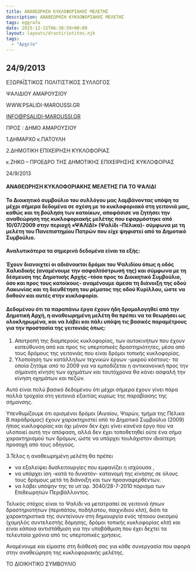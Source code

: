 ```yaml
---
title: ΑΝΑΘΕΩΡΗΣΗ ΚΥΚΛΟΦΟΡΙΑΚΗΣ ΜΕΛΕΤΗΣ
description: ΑΝΑΘΕΩΡΗΣΗ ΚΥΚΛΟΦΟΡΙΑΚΗΣ ΜΕΛΕΤΗΣ
tags: eggrafa
date: 2015-12-15T06:38:59+00:00
layout: layouts/drastiriotites.njk
tags:
  - "Αρχείο"
---
```


<!-- excerpt -->

## 24/9/2013

ΕΞΩΡΑΪΣΤΙΚΟΣ ΠΟΛΙΤΙΣΤΙΚΟΣ ΣΥΛΛΟΓΟΣ

ΨΑΛΙΔΙΟΥ ΑΜΑΡΟΥΣΙΟΥ

WWW.PSALIDI-MAROUSSI.GR

<INFO@PSALIDI-MAROUSSI.GR>

ΠΡΟΣ : ΔΗΜΟ ΑΜΑΡΟΥΣΙΟΥ

1.ΔΗΜΑΡΧΟ κ.ΠΑΤΟΥΛΗ

2.ΔΗΜΟΤΙΚΗ ΕΠΙΧΕΙΡΗΣΗ ΚΥΚΛΟΦΟΡΙΑΣ

κ.ΖΗΚΟ – ΠΡΟΕΔΡΟ ΤΗΣ ΔΗΜΟΤΙΚΗΣ ΕΠΙΧΕΙΡΗΣΗΣ ΚΥΚΛΟΦΟΡΙΑΣ

24/9/2013

#### ΑΝΑΘΕΩΡΗΣΗ ΚΥΚΛΟΦΟΡΙΑΚΗΣ ΜΕΛΕΤΗΣ ΓΙΑ ΤΟ ΨΑΛΙΔΙ

#### Το Διοικητικό συμβούλιο του συλλόγου μας λαμβάνοντας υπόψη τα μέχρι σήμερα δεδομένα σε σχέση με το κυκλοφοριακό στη γειτονιά μας, καθώς και τη βούληση των κατοίκων, αποφάσισε να ζητήσει την αναθεώρηση της κυκλοφοριακής μελέτης που εφαρμόστηκε από 10/07/2009 στην περιοχή «ΨΑΛΙΔΙ» (Ψαλίδι –Πέλικα)- σύμφωνα με τη μελέτη του Πανεπιστημίου Πατρών που είχε ψηφιστεί από το Δημοτικό Συμβούλιο.

#### Αναλυτικότερα τα σημερινά δεδομένα είναι τα εξής:

#### Έχουν διανοιχτεί οι αδιάνοικτοι δρόμοι του Ψαλιδίου όπως η οδός Χαλκιδικής (αναμένουμε την ασφαλτόστρωσή της) και σύμφωνα με τη δέσμευση της Δημοτικής Αρχής –τόσο προς το Διοικητικό Συμβούλιο, όσο και προς τους κατοίκους- αναμένουμε άμεσα τη διάνοιξη της οδού Λακωνίας και τη διευθέτηση του ρέματος της οδού Κυρίλλου, ώστε να δοθούν και αυτές στην κυκλοφορία.

#### Δεδομένου ότι τα παραπάνω έργα έχουν ήδη δρομολογηθεί από την Δημοτική Αρχή, η αναθεωρημένη μελέτη θα πρέπει να τα θεωρήσει ως ολοκληρωμένα, και να λάβει και πάλι υπόψη τις βασικές παραμέτρους για την προστασία της γειτονιάς όπως:

1. Αποτροπή της διαμπερούς κυκλοφορίας, των αυτοκινήτων που έχουν κατεύθυνση από και προς τις υπερτοπικές δραστηριότητες, μέσα από τους δρόμους της γειτονιάς που είναι δρόμοι τοπικής κυκλοφορίας.
2. Υλοποίηση των κατάλληλων τεχνικών έργων -μικρού κόστους- τα οποία ζητάμε από το 2009 για να εμποδίζεται η αντικανονική προς την σήμανση κίνηση των οχημάτων και ταυτόχρονα θα κάνει ασφαλή την κίνηση οχημάτων και πεζών.

Αυτό είναι πολύ βασικό δεδομένου ότι μέχρι σήμερα έχουν γίνει πάρα πολλά τροχαία στη γειτονιά εξαιτίας κυρίως της παραβίασης της σήμανσης.

Υπενθυμίζουμε ότι ορισμένοι δρόμοι (Αιγαίου, Ψαρών, τμήμα της Πέλικα Β.παράδρομος) έχουν χαρακτηριστεί από το Δημοτικό Συμβούλιο (2009) ήπιας κυκλοφορίας και όχι μόνον δεν έχει γίνει κανένα έργο που να υλοποιεί αυτή την απόφαση, αλλά δεν έχει τοποθετηθεί ούτε ένα σήμα χαρακτηρισμού των δρόμων, ώστε να υπάρχει τουλάχιστον ιδιαίτερη προσοχή από τους οδηγούς.

3.Τέλος η αναθεωρημένη μελέτη θα πρέπει

- να εξαλείψει δυσλειτουργίες που εμφανίζει η ισχύουσα ,
- να υπάρχει ίση -κατά το δυνατόν- κατανομή της κίνησης σε όλους τους δρόμους μετά τη διάνοιξη και των προαναφερθέντων.
- να λάβει υπόψην της το υπ΄αρ. 3040/28-7-2010 πόρισμα των Επιθεωρητών Περιβάλλοντος.

Τελικός στόχος είναι το Ψαλίδι να μετατραπεί σε γειτονιά ήπιων δραστηριοτήτων (περιπάτου, ποδήλατου, παιχνιδιού κλπ), διότι τα χαρακτηριστικά της συντείνουν στη δημιουργία ενός τέτοιου οικισμού (χαμηλός συντελεστής δόμησης, δρόμοι τοπικής κυκλοφορίας κλπ) και είναι κάποια αντιστάθμιση για την υποβάθμιση που έχει δεχτεί τα τελευταία χρόνια από τις υπερτοπικές χρήσεις.

Αναμένουμε και είμαστε στη διάθεσή σας για κάθε συνεργασία που αφορά στην αναθεώρηση της κυκλοφοριακής μελέτης.

ΤΟ ΔΙΟΙΚΗΤΙΚΟ ΣΥΜΒΟΥΛΙΟ
